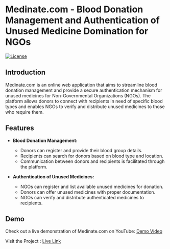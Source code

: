 # Medinate.com - Blood Donation Management and Authentication of Unused Medicine Domination for NGOs


[![License](https://img.shields.io/badge/license-MIT-blue.svg)](https://opensource.org/licenses/MIT)

## Introduction

Medinate.com is an online web application that aims to streamline blood donation management and provide a secure authentication mechanism for unused medicines for Non-Governmental Organizations (NGOs). The platform allows donors to connect with recipients in need of specific blood types and enables NGOs to verify and distribute unused medicines to those who require them.

## Features

- **Blood Donation Management:**
  - Donors can register and provide their blood group details.
  - Recipients can search for donors based on blood type and location.
  - Communication between donors and recipients is facilitated through the platform.

- **Authentication of Unused Medicines:**
  - NGOs can register and list available unused medicines for donation.
  - Donors can offer unused medicines with proper documentation.
  - NGOs can verify and distribute authenticated medicines to recipients.

## Demo

Check out a live demonstration of Medinate.com on YouTube: [Demo Video](https://www.youtube.com/watch?v=2C5uKb283Q8&ab_channel=SargamSah)

Visit the Project : [Live Link](https://medinatecom.000webhostapp.com/)

